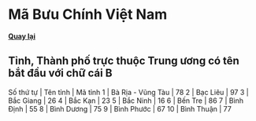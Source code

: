 # Mã Bưu Chính Việt Nam

**[Quay lại](https://khangshirokuma.github.io/MaBuuChinhVietNam/Danh_Sách/Mã_Tỉnh/Theo_Tên_Tỉnh/)**

## Tỉnh, Thành phố trực thuộc Trung ương có tên bắt đầu với chữ cái B

Số thứ tự | Tên tỉnh | Mã tỉnh
1 | Bà Rịa - Vũng Tàu | 78
2 | Bạc Liêu | 97
3 | Bắc Giang | 26
4 | Bắc Kạn | 23
5 | Bắc Ninh | 16
6 | Bến Tre | 86
7 | Bình Định | 55
8 | Bình Dương | 75
9 | Bình Phước | 67
10 | Bình Thuận | 77
